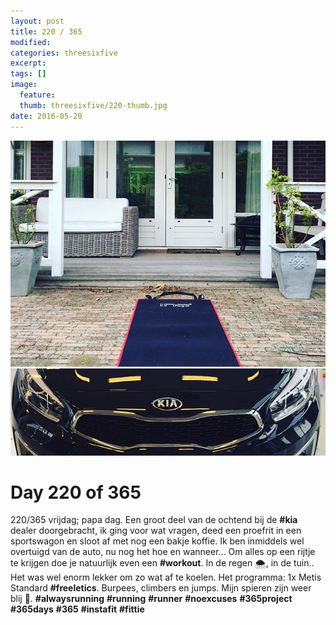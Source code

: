 ```yaml
---
layout: post
title: 220 / 365
modified:
categories: threesixfive
excerpt:
tags: []
image:
  feature: 
  thumb: threesixfive/220-thumb.jpg
date: 2016-05-20
---
```


![220](/images/threesixfive/220.jpg)

# Day 220 of 365

220/365 vrijdag; papa dag. Een groot deel van de ochtend bij de **\#kia** dealer doorgebracht, ik ging voor wat vragen, deed een proefrit in een sportswagon en sloot af met nog een bakje koffie. Ik ben inmiddels wel overtuigd van de auto, nu nog het hoe en wanneer... Om alles op een rijtje te krijgen doe je natuurlijk even een **\#workout**. In de regen 🌨, in de tuin.. Het was wel enorm lekker om zo wat af te koelen. Het programma: 1x Metis Standard **\#freeletics**. Burpees, climbers en jumps. Mijn spieren zijn weer blij 💪. **\#alwaysrunning** **\#running** **\#runner** **\#noexcuses** **\#365project** **\#365days** **\#365** **\#instafit** **\#fittie**
